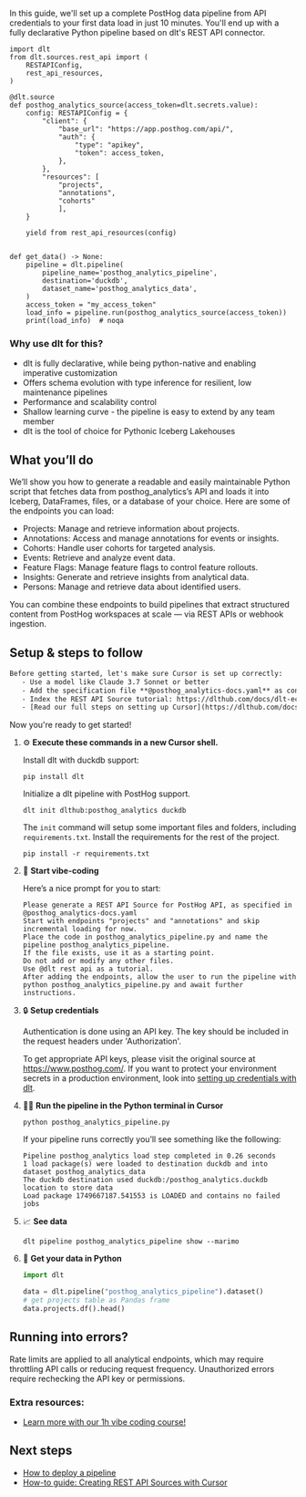 In this guide, we'll set up a complete PostHog data pipeline from API credentials to your first data load in just 10 minutes. You'll end up with a fully declarative Python pipeline based on dlt's REST API connector.

```python-outcome
import dlt
from dlt.sources.rest_api import (
    RESTAPIConfig,
    rest_api_resources,
)

@dlt.source
def posthog_analytics_source(access_token=dlt.secrets.value):
    config: RESTAPIConfig = {
        "client": {
            "base_url": "https://app.posthog.com/api/",
            "auth": {
                "type": "apikey",
                "token": access_token,
            },
        },
        "resources": [
            "projects",
            "annotations",
            "cohorts"
            ],
    }

    yield from rest_api_resources(config)


def get_data() -> None:
    pipeline = dlt.pipeline(
        pipeline_name='posthog_analytics_pipeline',
        destination='duckdb',
        dataset_name='posthog_analytics_data', 
    )
    access_token = "my_access_token"
    load_info = pipeline.run(posthog_analytics_source(access_token))
    print(load_info)  # noqa
```

### Why use dlt for this?

- dlt is fully declarative, while being python-native and enabling imperative customization
- Offers schema evolution with type inference for resilient, low maintenance pipelines
- Performance and scalability control
- Shallow learning curve - the pipeline is easy to extend by any team member
- dlt is the tool of choice for Pythonic Iceberg Lakehouses

## What you’ll do

We’ll show you how to generate a readable and easily maintainable Python script that fetches data from posthog_analytics’s API and loads it into Iceberg, DataFrames, files, or a database of your choice. Here are some of the endpoints you can load:

- Projects: Manage and retrieve information about projects.
- Annotations: Access and manage annotations for events or insights.
- Cohorts: Handle user cohorts for targeted analysis.
- Events: Retrieve and analyze event data.
- Feature Flags: Manage feature flags to control feature rollouts.
- Insights: Generate and retrieve insights from analytical data.
- Persons: Manage and retrieve data about identified users.

You can combine these endpoints to build pipelines that extract structured content from PostHog workspaces at scale — via REST APIs or webhook ingestion.

## Setup & steps to follow

```default
Before getting started, let's make sure Cursor is set up correctly:
   - Use a model like Claude 3.7 Sonnet or better
   - Add the specification file **@posthog_analytics-docs.yaml** as context
   - Index the REST API Source tutorial: https://dlthub.com/docs/dlt-ecosystem/verified-sources/rest_api/ and add it to context as **@dlt rest api**
   - [Read our full steps on setting up Cursor](https://dlthub.com/docs/dlt-ecosystem/llm-tooling/cursor-restapi#23-configuring-cursor-with-documentation)
```

Now you're ready to get started! 

1. ⚙️ **Execute these commands in a new Cursor shell.**
    
    Install dlt with duckdb support:
    ```shell
    pip install dlt
    ```

    Initialize a dlt pipeline with PostHog support.
    ```shell
    dlt init dlthub:posthog_analytics duckdb
    ```

    The `init` command will setup some important files and folders, including `requirements.txt`. Install the requirements for the rest of the project.
    ```shell
    pip install -r requirements.txt
    ```
    
2. 🤠 **Start vibe-coding**
    
    Here’s a nice prompt for you to start: 
    
    ```prompt
    Please generate a REST API Source for PostHog API, as specified in @posthog_analytics-docs.yaml 
    Start with endpoints "projects" and "annotations" and skip incremental loading for now. 
    Place the code in posthog_analytics_pipeline.py and name the pipeline posthog_analytics_pipeline. 
    If the file exists, use it as a starting point. 
    Do not add or modify any other files. 
    Use @dlt rest api as a tutorial. 
    After adding the endpoints, allow the user to run the pipeline with python posthog_analytics_pipeline.py and await further instructions.
    ```

    
3. 🔒 **Setup credentials** 
    
    Authentication is done using an API key. The key should be included in the request headers under 'Authorization'.
    
    To get appropriate API keys, please visit the original source at https://www.posthog.com/.
    If you want to protect your environment secrets in a production environment, look into [setting up credentials with dlt](https://dlthub.com/docs/walkthroughs/add_credentials).
    
4. 🏃‍♀️ **Run the pipeline in the Python terminal in Cursor**
    
    ```shell
    python posthog_analytics_pipeline.py
    ```
    
    If your pipeline runs correctly you’ll see something like the following:
    
    ```shell
    Pipeline posthog_analytics load step completed in 0.26 seconds
    1 load package(s) were loaded to destination duckdb and into dataset posthog_analytics_data
    The duckdb destination used duckdb:/posthog_analytics.duckdb location to store data
    Load package 1749667187.541553 is LOADED and contains no failed jobs
    ```
    
5. 📈 **See data**
    
    ```shell
    dlt pipeline posthog_analytics_pipeline show --marimo
    ```
    
6. 🐍 **Get your data in Python**
    
    ```python
    import dlt

   data = dlt.pipeline("posthog_analytics_pipeline").dataset()
   # get projects table as Pandas frame
   data.projects.df().head()
    ```

## Running into errors?

Rate limits are applied to all analytical endpoints, which may require throttling API calls or reducing request frequency. Unauthorized errors require rechecking the API key or permissions.

### Extra resources:

- [Learn more with our 1h vibe coding course!](https://www.youtube.com/watch?v=GGid70rnJuM)

## Next steps

- [How to deploy a pipeline](https://dlthub.com/docs/walkthroughs/deploy-a-pipeline)
- [How-to guide: Creating REST API Sources with Cursor](https://dlthub.com/docs/dlt-ecosystem/llm-tooling/cursor-restapi)